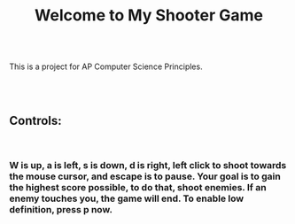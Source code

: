 <!DOCTYPE html><html><h1 style='text-align: center;'>Welcome to My Shooter Game</h1><br><br><p>This is a project for AP Computer Science Principles.</p><br><br><h2>Controls:</h2><br><h3>W is up, a is left, s is down, d is right, left click to shoot towards the mouse cursor, and escape is to pause. Your goal is to gain the highest score possible, to do that, shoot enemies. If an enemy touches you, the game will end. To enable low definition, press p now.</h3></html>
